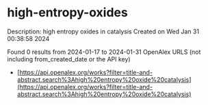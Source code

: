 # high-entropy-oxides
Description: high entropy oxides in catalysis
Created on Wed Jan 31 00:38:58 2024

Found 0 results from 2024-01-17 to 2024-01-31
OpenAlex URLS (not including from_created_date or the API key)
- [https://api.openalex.org/works?filter=title-and-abstract.search%3Ahigh%20entropy%20oxide%20catalysis](https://api.openalex.org/works?filter=title-and-abstract.search%3Ahigh%20entropy%20oxide%20catalysis)

